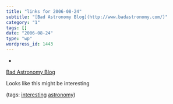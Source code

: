 ```yaml
---
title: "links for 2006-08-24"
subtitle: "[Bad Astronomy Blog](http://www.badastronomy.com/)"
category: "1"
tags: []
date: "2006-08-24"
type: "wp"
wordpress_id: 1443
---
```

- 
[Bad Astronomy Blog](http://www.badastronomy.com/)

Looks like this might be interesting

(tags: [interesting](http://del.icio.us/pitosalas/interesting) [astronomy](http://del.icio.us/pitosalas/astronomy))